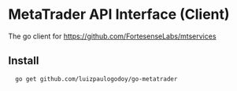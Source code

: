 # MetaTrader API Interface (Client)


The go client for https://github.com/FortesenseLabs/mtservices


## Install

```bash
  go get github.com/luizpaulogodoy/go-metatrader
```
